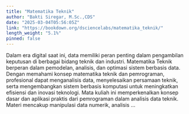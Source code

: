 ```yaml
---
title: "Matematika Teknik"
author: "Bakti Siregar, M.Sc.,CDS"
date: "2025-03-04T05:56:05Z"
link: "https://bookdown.org/dsciencelabs/matematika_teknik/"
length_weight: "5.1%"
pinned: false
---
```


Dalam era digital saat ini, data memiliki peran penting dalam pengambilan keputusan di berbagai bidang teknik dan industri. Matematika Teknik berperan dalam pemodelan, analisis, dan optimasi sistem berbasis data. Dengan memahami konsep matematika teknik dan pemrograman, profesional dapat menganalisis data, menyelesaikan persamaan teknik, serta mengembangkan sistem berbasis komputasi untuk meningkatkan efisiensi dan inovasi teknologi. Mata kuliah ini memperkenalkan konsep dasar dan aplikasi praktis dari pemrograman dalam analisis data teknik. Materi mencakup manipulasi data numerik, analisis ...
